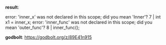 **result**:
 
error: 'inner_x' was not declared in this scope; did you mean 'Inner'?
    7 |    int x1 = inner_x;
error: 'inner_func' was not declared in this scope; did you mean 'outer_func'?
    8 |    inner_func();
 
**godbolt**: https://godbolt.org/z/89E41n915
